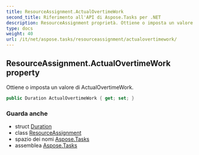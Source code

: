```yaml
---
title: ResourceAssignment.ActualOvertimeWork
second_title: Riferimento all'API di Aspose.Tasks per .NET
description: ResourceAssignment proprietà. Ottiene o imposta un valore di ActualOvertimeWork.
type: docs
weight: 40
url: /it/net/aspose.tasks/resourceassignment/actualovertimework/
---
```

## ResourceAssignment.ActualOvertimeWork property

Ottiene o imposta un valore di ActualOvertimeWork.

```csharp
public Duration ActualOvertimeWork { get; set; }
```

### Guarda anche

* struct [Duration](../../duration/)
* class [ResourceAssignment](../)
* spazio dei nomi [Aspose.Tasks](../../resourceassignment/)
* assemblea [Aspose.Tasks](../../../)


